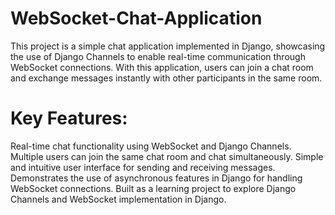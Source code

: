 # WebSocket-Chat-Application
This project is a simple chat application implemented in Django, showcasing the use of Django Channels to enable real-time communication through WebSocket connections. With this application, users can join a chat room and exchange messages instantly with other participants in the same room.

# Key Features:
Real-time chat functionality using WebSocket and Django Channels.
Multiple users can join the same chat room and chat simultaneously.
Simple and intuitive user interface for sending and receiving messages.
Demonstrates the use of asynchronous features in Django for handling WebSocket connections.
Built as a learning project to explore Django Channels and WebSocket implementation in Django.
